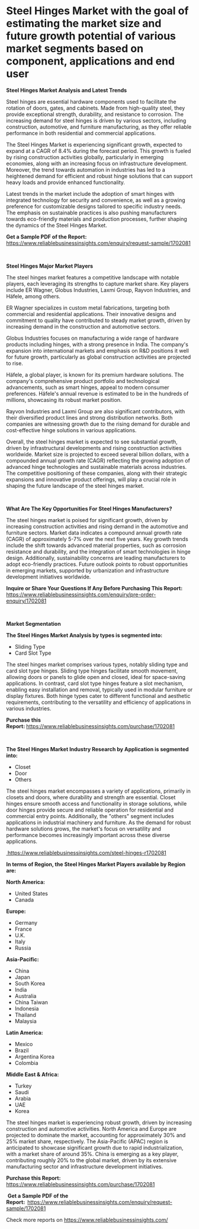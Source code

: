 <p><h1>Steel Hinges Market with the goal of estimating the market size and future growth potential of various market segments based on component, applications and end user</h1></p><p><strong>Steel Hinges Market Analysis and Latest Trends</strong></p>
<p><p>Steel hinges are essential hardware components used to facilitate the rotation of doors, gates, and cabinets. Made from high-quality steel, they provide exceptional strength, durability, and resistance to corrosion. The increasing demand for steel hinges is driven by various sectors, including construction, automotive, and furniture manufacturing, as they offer reliable performance in both residential and commercial applications.</p><p>The Steel Hinges Market is experiencing significant growth, expected to expand at a CAGR of 8.4% during the forecast period. This growth is fueled by rising construction activities globally, particularly in emerging economies, along with an increasing focus on infrastructure development. Moreover, the trend towards automation in industries has led to a heightened demand for efficient and robust hinge solutions that can support heavy loads and provide enhanced functionality.</p><p>Latest trends in the market include the adoption of smart hinges with integrated technology for security and convenience, as well as a growing preference for customizable designs tailored to specific industry needs. The emphasis on sustainable practices is also pushing manufacturers towards eco-friendly materials and production processes, further shaping the dynamics of the Steel Hinges Market.</p></p>
<p><strong>Get a Sample PDF of the Report:&nbsp;</strong> <a href="https://www.reliablebusinessinsights.com/enquiry/request-sample/1702081?utm_campaign=2099&utm_medium=2&utm_source=Github&utm_content=ia&utm_term=04042025&utm_id=steel-hinges">https://www.reliablebusinessinsights.com/enquiry/request-sample/1702081</a></p>
<p>&nbsp;</p>
<p><strong>Steel Hinges Major Market Players</strong></p>
<p><p>The steel hinges market features a competitive landscape with notable players, each leveraging its strengths to capture market share. Key players include ER Wagner, Globus Industries, Laxmi Group, Rayvon Industries, and Häfele, among others.</p><p>ER Wagner specializes in custom metal fabrications, targeting both commercial and residential applications. Their innovative designs and commitment to quality have contributed to steady market growth, driven by increasing demand in the construction and automotive sectors.</p><p>Globus Industries focuses on manufacturing a wide range of hardware products including hinges, with a strong presence in India. The company's expansion into international markets and emphasis on R&D positions it well for future growth, particularly as global construction activities are projected to rise.</p><p>Häfele, a global player, is known for its premium hardware solutions. The company's comprehensive product portfolio and technological advancements, such as smart hinges, appeal to modern consumer preferences. Häfele's annual revenue is estimated to be in the hundreds of millions, showcasing its robust market position.</p><p>Rayvon Industries and Laxmi Group are also significant contributors, with their diversified product lines and strong distribution networks. Both companies are witnessing growth due to the rising demand for durable and cost-effective hinge solutions in various applications.</p><p>Overall, the steel hinges market is expected to see substantial growth, driven by infrastructural developments and rising construction activities worldwide. Market size is projected to exceed several billion dollars, with a compounded annual growth rate (CAGR) reflecting the growing adoption of advanced hinge technologies and sustainable materials across industries. The competitive positioning of these companies, along with their strategic expansions and innovative product offerings, will play a crucial role in shaping the future landscape of the steel hinges market.</p></p>
<p>&nbsp;</p>
<p><strong>What Are The Key Opportunities For Steel Hinges Manufacturers?</strong></p>
<p><p>The steel hinges market is poised for significant growth, driven by increasing construction activities and rising demand in the automotive and furniture sectors. Market data indicates a compound annual growth rate (CAGR) of approximately 5-7% over the next five years. Key growth trends include the shift towards advanced material properties, such as corrosion resistance and durability, and the integration of smart technologies in hinge design. Additionally, sustainability concerns are leading manufacturers to adopt eco-friendly practices. Future outlook points to robust opportunities in emerging markets, supported by urbanization and infrastructure development initiatives worldwide.</p></p>
<p><strong>Inquire or Share Your Questions If Any Before Purchasing This Report:</strong> <a href="https://www.reliablebusinessinsights.com/enquiry/pre-order-enquiry/1702081?utm_campaign=2099&utm_medium=2&utm_source=Github&utm_content=ia&utm_term=04042025&utm_id=steel-hinges">https://www.reliablebusinessinsights.com/enquiry/pre-order-enquiry/1702081</a></p>
<p>&nbsp;</p>
<p><strong>Market Segmentation</strong></p>
<p><strong>The Steel Hinges Market Analysis by types is segmented into:</strong></p>
<p><ul><li>Sliding Type</li><li>Card Slot Type</li></ul></p>
<p><p>The steel hinges market comprises various types, notably sliding type and card slot type hinges. Sliding type hinges facilitate smooth movement, allowing doors or panels to glide open and closed, ideal for space-saving applications. In contrast, card slot type hinges feature a slot mechanism, enabling easy installation and removal, typically used in modular furniture or display fixtures. Both hinge types cater to different functional and aesthetic requirements, contributing to the versatility and efficiency of applications in various industries.</p></p>
<p><strong>Purchase this Report:&nbsp;</strong><a href="https://www.reliablebusinessinsights.com/purchase/1702081?utm_campaign=2099&utm_medium=2&utm_source=Github&utm_content=ia&utm_term=04042025&utm_id=steel-hinges">https://www.reliablebusinessinsights.com/purchase/1702081</a></p>
<p>&nbsp;</p>
<p><strong>The Steel Hinges Market Industry Research by Application is segmented into:</strong></p>
<p><ul><li>Closet</li><li>Door</li><li>Others</li></ul></p>
<p><p>The steel hinges market encompasses a variety of applications, primarily in closets and doors, where durability and strength are essential. Closet hinges ensure smooth access and functionality in storage solutions, while door hinges provide secure and reliable operation for residential and commercial entry points. Additionally, the "others" segment includes applications in industrial machinery and furniture. As the demand for robust hardware solutions grows, the market's focus on versatility and performance becomes increasingly important across these diverse applications.</p></p>
<p><a href="https://www.reliablebusinessinsights.com/steel-hinges-r1702081?utm_campaign=2099&utm_medium=2&utm_source=Github&utm_content=ia&utm_term=04042025&utm_id=steel-hinges">&nbsp;https://www.reliablebusinessinsights.com/steel-hinges-r1702081</a></p>
<p><strong>In terms of Region, the Steel Hinges Market Players available by Region are:</strong></p>
<p>
    <p> <strong> North America: </strong>
        <ul>
            <li>United States</li>
            <li>Canada</li>
        </ul>
        </p> 
    <p> <strong> Europe: </strong>
        <ul>
            <li>Germany</li>
            <li>France</li>
            <li>U.K.</li>
            <li>Italy</li>
            <li>Russia</li>
        </ul>
        </p> 
    <p> <strong> Asia-Pacific: </strong>
        <ul>
            <li>China</li>
            <li>Japan</li>
            <li>South Korea</li>
            <li>India</li>
            <li>Australia</li>
            <li>China Taiwan</li>
            <li>Indonesia</li>
            <li>Thailand</li>
            <li>Malaysia</li>
        </ul>
        </p> 
    <p> <strong> Latin America: </strong>
        <ul>
            <li>Mexico</li>
            <li>Brazil</li>
            <li>Argentina Korea</li>
            <li>Colombia</li>
        </ul>
        </p> 
    <p> <strong> Middle East & Africa: </strong>
        <ul>
            <li>Turkey</li>
            <li>Saudi</li>
            <li>Arabia</li>
            <li>UAE</li>
            <li>Korea</li>
        </ul>
    </p>
    </p>
<p><p>The steel hinges market is experiencing robust growth, driven by increasing construction and automotive activities. North America and Europe are projected to dominate the market, accounting for approximately 30% and 25% market share, respectively. The Asia-Pacific (APAC) region is anticipated to showcase significant growth due to rapid industrialization, with a market share of around 35%. China is emerging as a key player, contributing roughly 20% to the global market, driven by its extensive manufacturing sector and infrastructure development initiatives.</p></p>
<p><strong>Purchase this Report: </strong><a href="https://www.reliablebusinessinsights.com/purchase/1702081?utm_campaign=2099&utm_medium=2&utm_source=Github&utm_content=ia&utm_term=04042025&utm_id=steel-hinges">https://www.reliablebusinessinsights.com/purchase/1702081</a></p>
<p>&nbsp;<strong>Get a Sample PDF of the Report:&nbsp;&nbsp;</strong><a href="https://www.reliablebusinessinsights.com/enquiry/request-sample/1702081?utm_campaign=2099&utm_medium=2&utm_source=Github&utm_content=ia&utm_term=04042025&utm_id=steel-hinges">https://www.reliablebusinessinsights.com/enquiry/request-sample/1702081</a></p>
<p><strong></strong></p>
<p>Check more reports on <a href="https://www.reliablebusinessinsights.com/?utm_campaign=2099&utm_medium=2&utm_source=Github&utm_content=ia&utm_term=04042025&utm_id=steel-hinges">https://www.reliablebusinessinsights.com/</a></p>